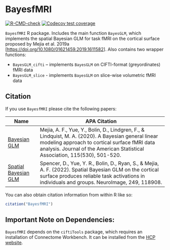 
<!-- README.md is generated from README.Rmd. Please edit that file -->

# BayesfMRI

<!-- badges: start -->

[![R-CMD-check](https://github.com/mandymejia/BayesfMRI/workflows/R-CMD-check/badge.svg)](https://github.com/mandymejia/BayesfMRI/actions)
[![Codecov test
coverage](https://codecov.io/gh/mandymejia/BayesfMRI/branch/master/graph/badge.svg)](https://app.codecov.io/gh/mandymejia/BayesfMRI?branch=master)
<!-- badges: end -->

`BayesfMRI` R package. Includes the main function `BayesGLM`, which
implements the spatial Bayesian GLM for task fMRI on the cortical
surface proposed by Mejia et al. 2019a
\[<https://doi.org/10.1080/01621459.2019.1611582>\]. Also contains two
wrapper functions:

-   `BayesGLM_cifti` – implements `BayesGLM` on CIFTI-format
    (greyordinates) fMRI data
-   `BayesGLM_slice` - implements `BayesGLM` on slice-wise volumetric
    fMRI data

## Citation

If you use `BayesfMRI` please cite the following papers:

| Name                                                                     | APA Citation                                                                                                                                                                                                                       |
|--------------------------------------------------------------------------|------------------------------------------------------------------------------------------------------------------------------------------------------------------------------------------------------------------------------------|
| [Bayesian GLM](https://doi.org/10.1080/01621459.2019.1611582)            | Mejia, A. F., Yue, Y., Bolin, D., Lindgren, F., & Lindquist, M. A. (2020). A Bayesian general linear modeling approach to cortical surface fMRI data analysis. Journal of the American Statistical Association, 115(530), 501-520. |
| [Spatial Bayesian GLM](https://doi.org/10.1016/j.neuroimage.2022.118908) | Spencer, D., Yue, Y. R., Bolin, D., Ryan, S., & Mejia, A. F. (2022). Spatial Bayesian GLM on the cortical surface produces reliable task activations in individuals and groups. NeuroImage, 249, 118908.                           |

You can also obtain citation information from within R like so:

``` r
citation("BayesfMRI")
```

## Important Note on Dependencies:

`BayesfMRI` depends on the `ciftiTools` package, which requires an
installation of Connectome Workbench. It can be installed from the [HCP
website](https://www.humanconnectome.org/software/get-connectome-workbench).

<!-- The INLA package is required, which, due to a CRAN policy, will not be installed automatically. You can obtain it by running `install.packages("INLA", repos=c(getOption("repos"), INLA="https://inla.r-inla-download.org/R/stable"), dep=FALSE)`.  The default R-INLA binaries are built on Ubuntu1604. Instructions on how to obtain binaries for other Linux builds are available at https://www.r-inla.org/events/alternativelinuxbuilds.  **Note: INLA must be installed before installing `BayesfMRI`.**

An INLA-PARDISO license is also required for computational efficiency.  To obtain an INLA-PARDISO license, run `inla.pardiso()` in R after running `library(INLA)`. Once you obtain a license, point to it using `INLA::inla.setOption(pardiso.license = "pardiso.lic")` followed by `INLA::inla.pardiso.check()` to ensure that PARDISO is successfully installed and running. -->
